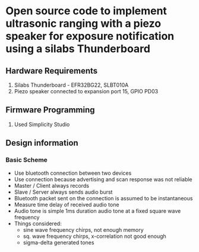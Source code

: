#  Open source code to implement ultrasonic ranging with a piezo speaker for exposure notification using a silabs Thunderboard

##  Hardware Requirements
1.  Silabs Thunderboard - EFR32BG22, SLBT010A
2.  Piezo speaker connected to expansion port 15, GPIO PD03


## Firmware Programming
1.  Used Simplicity Studio



## Design information

### Basic Scheme
- Use bluetooth connection between two devices
- Use connection because advertising and scan response was not reliable
- Master / Client always records
- Slave / Server always sends audio burst
- Bluetooth packet sent on the connection is assumed to be instantaneous
- Measure time delay of received audio tone
- Audio tone is simple 1ms duration audio tone at a fixed square wave frequency
- Things considered:
    - sine wave frequency chirps, not enough memory
    - sq. wave frequency chirps, x-correlation not good enough
    - sigma-delta generated tones



